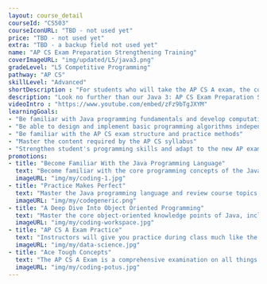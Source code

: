 ```yaml
---
layout: course_detail
courseId: "CS503"
courseIconURL: "TBD - not used yet"
price: "TBD - not used yet"
extra: "TBD - a backup field not used yet"
name: "AP CS Exam Preparation Strengthening Training"
coverImageURL: "img/updated/L5/java3.png"
gradeLevel: "L5 Competitive Programming"
pathway: "AP CS"
skillLevel: "Advanced"
shortDescription : "For students who will take the AP CS A exam, the course will review the exam key points, train on exam exercises, and strengthen the core programming skills required for the exam."
description: "Look no further than our Java 3: AP CS Exam Preparation Strengthening Training course to prepare for the final preparation for the AP CS A exam. Students will focus on exercises to consolidate their knowledge points after learning core Java topics."
videoIntro : "https://www.youtube.com/embed/zFz9bTgJXYM"
learningGoals:
- "Be familiar with Java programming fundamentals and develop computational thinking"
- "Be able to design and implement basic programming algorithms independently"
- "Be familiar with the AP CS exam structure and practice methods"
- "Master the content required by the AP CS syllabus"
- "Strengthen student's programming skills and adapt to the new AP exam requirements"
promotions:
- title: "Become Familiar With the Java Programming Language"
  text: "Become familiar with the core programming concepts of the Java programming language and train your logical thinking skills. Mastery of these skills will help you earn that 5 on the test!"
  imageURL: "img/my/coding-1.jpg"
- title: "Practice Makes Perfect"
  text: "Master the Java programming language and review course topics, train on exam exercises, and strengthen the basic programming skills needed for the exam. Instructors will work with you to address your weak points."
  imageURL: "img/my/codegeneric.png"
- title: "A Deep Dive Into Object Oriented Programming"
  text: "Master the core object-oriented knowledge points of Java, including classes, objects, inheritance, interfaces, polymorphism, and other exam topics."
  imageURL: "img/my/coding-workspace.jpg"
- title: "AP CS A Exam Practice"
  text: "Instructors will give you practice during class much like the questions and content from the official AP CS A exam. Master classwork and you can master the exam."
  imageURL: "img/my/data-science.jpg"
- title: "Ace Tough Concepts"
  text: "The AP CS A Exam is a comprehensive examination on all things Java. In these classes, you will learn the ins and outs of the Java language so you can be more prepared for the questions that they will throw at your during the exam!"
  imageURL: "img/my/coding-potus.jpg"
---
```

